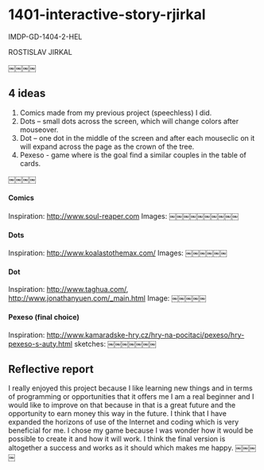1401-interactive-story-rjirkal
==============================

IMDP-GD-1404-2-HEL  
ROSTISLAV JIRKAL  
 ￼￼￼￼
## 4 ideas1. Comics made from my previous project (speechless) I did.2. Dots – small dots across the screen, which will change colors after mouseover.3. Dot – one dot in the middle of the screen and after each mouseclic on it will expand across the page as the crown of the tree.4. Pexeso - game where is the goal find a similar couples in the table of cards.
￼￼￼￼
#### ComicsInspiration: http://www.soul-reaper.com Images:￼￼￼￼￼￼￼￼￼￼
#### DotsInspiration: http://www.koalastothemax.com/ Images:￼￼￼￼￼￼
#### DotInspiration: http://www.taghua.com/, http://www.jonathanyuen.com/_main.html Image:￼￼￼￼￼
#### Pexeso (final choice)Inspiration: http://www.kamaradske-hry.cz/hry-na-pocitaci/pexeso/hry-pexeso-s-auty.html sketches:￼￼￼￼￼￼￼
## Reflective reportI really enjoyed this project because I like learning new things and in terms of programming or opportunities that it offers me I am a real beginner and I would like to improve on that because in that is a great future and the opportunity to earn money this way in the future. I think thatI have expanded the horizons of use of the Internet and coding which is very beneficial for me. I chose my game because I was wonder how it would be possible to create it and how it will work. I think the final version is altogether a success and works as it should which makes me happy.￼￼￼￼